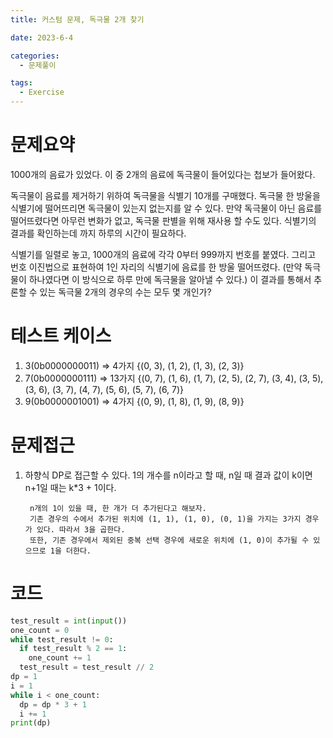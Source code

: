 ```yaml
---
title: 커스텀 문제, 독극물 2개 찾기

date: 2023-6-4

categories:
  - 문제풀이

tags:
  - Exercise
---
```


# 문제요약

1000개의 음료가 있었다. 이 중 2개의 음료에 독극물이 들어있다는 첩보가 들어왔다. 

독극물이 음료를 제거하기 위하여 독극물을 식별기 10개를 구매했다. 독극물 한 방울을 식별기에 떨어뜨리면 독극물이 있는지 없는지를 알 수 있다. 만약 독극물이 아닌 음료를 떨어뜨렸다면 아무런 변화가 없고, 독극물 판별을 위해 재사용 할 수도 있다. 식별기의 결과를 확인하는데 까지 하루의 시간이 필요하다.

식별기를 일렬로 놓고, 1000개의 음료에 각각 0부터 999까지 번호를 붙였다. 그리고 번호 이진법으로 표현하여 1인 자리의 식별기에 음료를 한 방울 떨어뜨렸다. (만약 독극물이 하나였다면 이 방식으로 하루 만에 독극물을 알아낼 수 있다.) 이 결과를 통해서 추론할 수 있는 독극물 2개의 경우의 수는 모두 몇 개인가?


# 테스트 케이스

1. 3(0b0000000011) => 4가지 {(0, 3), (1, 2), (1, 3), (2, 3)}
2. 7(0b0000000111) => 13가지 {(0, 7), (1, 6), (1, 7), (2, 5), (2, 7), (3, 4), (3, 5), (3, 6), (3, 7), (4, 7), (5, 6), (5, 7), (6, 7)}
3. 9(0b0000001001) => 4가지 {(0, 9), (1, 8), (1, 9), (8, 9)}


# 문제접근

1. 하향식 DP로 접근할 수 있다. 1의 개수를 n이라고 할 때, n일 때 결과 값이 k이면 n+1일 때는 k*3 + 1이다.
    
        n개의 1이 있을 때, 한 개가 더 추가된다고 해보자. 
        기존 경우의 수에서 추가된 위치에 (1, 1), (1, 0), (0, 1)을 가지는 3가지 경우가 있다. 따라서 3을 곱한다.
        또한, 기존 경우에서 제외된 중복 선택 경우에 새로운 위치에 (1, 0)이 추가될 수 있으므로 1을 더한다.


# 코드

```python
test_result = int(input())
one_count = 0
while test_result != 0:
  if test_result % 2 == 1:
    one_count += 1
  test_result = test_result // 2
dp = 1
i = 1
while i < one_count:
  dp = dp * 3 + 1
  i += 1
print(dp)
```
